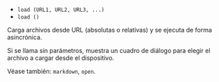 - `load (URL1, URL2, URL3, ...)`
- `load ()`

Carga archivos desde URL (absolutas o relativas) y se ejecuta de forma
asincrónica.

Si se llama sin parámetros, muestra un cuadro de diálogo para elegir el archivo
a cargar desde el dispositivo.

Véase también: `markdown`, `open`.
